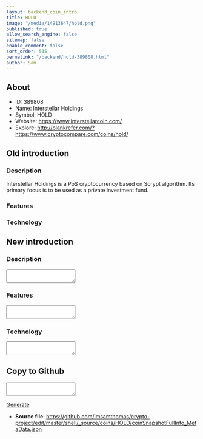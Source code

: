 ```yaml
---
layout: backend_coin_intro
title: HOLD
image: "/media/14913647/hold.png"
published: true
allow_search_engine: false
sitemap: false
enable_comment: false
sort_order: 535
permalink: "/backend/hold-389808.html"
author: Sam
---
```


## About

- ID: 389808
- Name: Interstellar Holdings
- Symbol: HOLD
- Website: https://www.interstellarcoin.com/
- Explore: http://blankrefer.com/?https://www.cryptocompare.com/coins/hold/


## Old introduction

### Description

<p>Interstellar Holdings is a PoS cryptocurrency based on Scrypt algorithm. Its primary focus is to be used as a private investment fund.</p>

### Features


### Technology




## New introduction


### Description
<textarea id="meta_description" name="description"></textarea>

### Features
<textarea id="meta_features" name="features"></textarea>

### Technology
<textarea id="meta_technology" name="technology"></textarea>


## Copy to Github

<textarea id="coinsnapshotfullinfo_metadata"></textarea>

<a href="#gen" onclick="generateMetaDatJson()">Generate</a>

- **Source file**: <a href="https://github.com/imsamthomas/crypto-project/edit/master/shell/_source/coins/HOLD/coinSnapshotFullInfo_MetaData.json">https://github.com/imsamthomas/crypto-project/edit/master/shell/_source/coins/HOLD/coinSnapshotFullInfo_MetaData.json</a>

